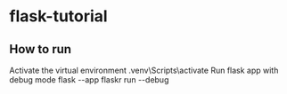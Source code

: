 # flask-tutorial

## How to run

Activate the virtual environment
.venv\Scripts\activate
Run flask app with debug mode
flask --app flaskr run --debug
